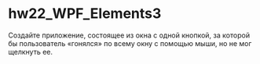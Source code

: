 # hw22_WPF_Elements3
Создайте приложение, состоящее из окна с одной кнопкой, за которой бы пользователь «гонялся» по всему окну с помощью мыши, но не мог щелкнуть ее.
